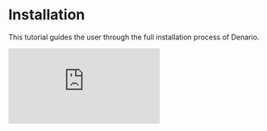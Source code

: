 # Installation

This tutorial guides the user through the full installation process of Denario.

<div class="video-wrapper">
<iframe src="https://www.youtube.com/embed/TsIdUSEEKhA" frameborder="0"
                allow="accelerometer; autoplay; clipboard-write; encrypted-media; gyroscope; picture-in-picture; web-share"
                allowfullscreen></iframe>
</div>
